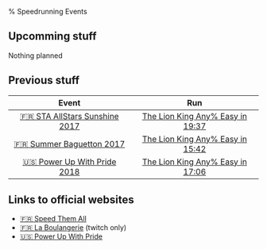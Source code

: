 % Speedrunning Events

## Upcomming stuff

Nothing planned

## Previous stuff

| Event | Run |
|:---:|:---:|
| [🇫🇷 STA AllStars Sunshine 2017](https://speedthemall.com/my-product/sta-allstars-sunshine-2017/) | [The Lion King Any% Easy in 19:37](https://invidio.us/watch?v=qaesoWf9fBU) |
| [🇫🇷 Summer Baguetton 2017](https://invidio.us/playlist?list=PLrxNNpAI2IqwH4aEDtZzeui3gQb4FYfax) | [The Lion King Any% Easy in 15:42](https://invidio.us/watch?v=i_7R_KIqUj4) |
| [🇺🇸 Power Up With Pride 2018](https://invidio.us/playlist?list=PLJmaetyvb41rQOmYz9QKz88GO5FMGvlGA) | [The Lion King Any% Easy in 17:06](https://invidio.us/watch?v=7DrOMJGTHiI) |

## Links to official websites

- [🇫🇷 Speed Them All](https://speedthemall.com/)
- [🇫🇷 La Boulangerie](https://twitch.tv/la_boulangerie/) (twitch only)
- [🇺🇸 Power Up With Pride](https://powerupwithpride.org/)
